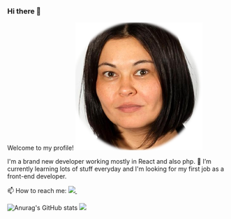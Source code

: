 ### Hi there 👋
Welcome to my profile!
![Cover](https://github.com/alerafart/alerafart/blob/main/img/alex.png)
<p>
I'm a brand new developer working mostly in React and also php.
🌱 I’m currently learning lots of stuff everyday and I'm looking for my first job as a front-end developer.
</p>
<p align="left">📫 How to reach me:
<a href="mailto:maalejandrarafart@gmail.com">
    <img src="https://img.shields.io/badge/gmail-%23D14836.svg?&style=for-the-badge&logo=gmail&logoColor=white" />
  </a>&nbsp;&nbsp;&nbsp;&nbsp;
</p>


![Anurag's GitHub stats](https://github-readme-stats.vercel.app/api?username=alerafart&count_private=true&hide=stars&show_icons=true&theme=merko)
<img height="150px" src="https://github-readme-stats.vercel.app/api/top-langs/?username=alerafart&layout=compact&langs_count=8&theme=merko&exclude_repo=github-readme-stats,html-css-excercise-cv" />

<!--
**alerafart/alerafart** is a ✨ _special_ ✨ repository because its `README.md` (this file) appears on your GitHub profile.

[![Top Langs](https://github-readme-stats.vercel.app/api/top-langs/?username=alerafart&theme=merko&exclude_repo=github-readme-stats,html-css-excercise-cv)](https://github.com/alerafart/github-readme-stats)

Here are some ideas to get you started:

- 🔭 I’m currently working on ...
- 🌱 I’m currently learning ...
- 👯 I’m looking to collaborate on ...
- 🤔 I’m looking for help with ...
- 💬 Ask me about ...
- 📫 How to reach me: ...
- 😄 Pronouns: ...
- ⚡ Fun fact: ...
-->

